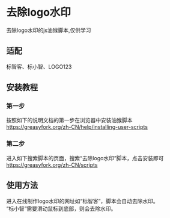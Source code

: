 # 去除logo水印
去除logo水印的js油猴脚本,仅供学习  

## 适配  
标智客、标小智、LOGO123  

## 安装教程  
### 第一步  
按照如下的说明文档的第一步在浏览器中安装油猴脚本  
https://greasyfork.org/zh-CN/help/installing-user-scripts  
### 第二步  
进入如下搜索脚本的页面，搜索“去除logo水印”脚本，点击安装即可  
https://greasyfork.org/zh-CN/scripts   

## 使用方法  
进入在线制作logo水印的网址如“标智客”，脚本会自动去除水印。  
“标小智”需要滑动鼠标到底部，则会去除水印。  

